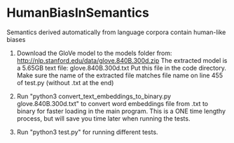 # HumanBiasInSemantics
Semantics derived automatically from language corpora contain human-like biases

1) Download the GloVe model to the models folder from: http://nlp.stanford.edu/data/glove.840B.300d.zip
The extracted model is a 5.65GB text file: glove.840B.300d.txt
Put this file in the code directory.
Make sure the name of the extracted file matches file name on line 455 of test.py (without .txt at the end)

2) Run "python3 convert_text_embeddings_to_binary.py glove.840B.300d.txt" to convert word embeddings file from .txt
to binary for faster loading in the main program. This is a ONE time lengthy process, but will save you time later when running the tests.

3) Run "python3 test.py" for running different tests.
